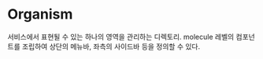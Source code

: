 # Organism 
서비스에서 표현될 수 있는 하나의 영역을 관리하는 디렉토리.
molecule 레벨의 컴포넌트를 조립하여 상단의 메뉴바, 좌측의 사이드바 등을 정의할 수 있다.

